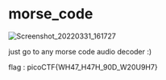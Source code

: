 # morse_code

![Screenshot_20220331_161727](https://user-images.githubusercontent.com/75040566/161063949-55199838-1f72-4cb6-acf5-1cb945fcfefc.png)



just go to any morse code audio decoder :)


flag : picoCTF{WH47_H47H_90D_W20U9H7}

